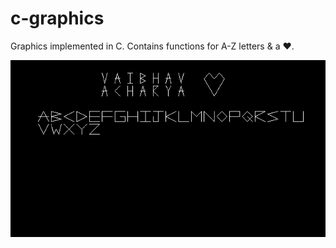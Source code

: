 # c-graphics
Graphics implemented in C. Contains functions for A-Z letters &amp; a ♥.

![Screenshot](./screenshot.png)
